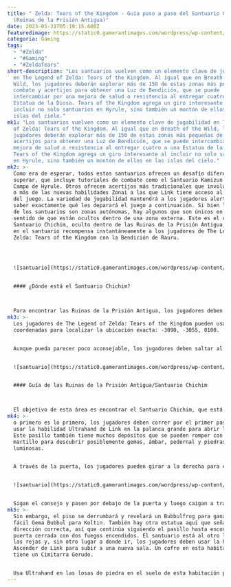 ```yaml
---
title: " Zelda: Tears of the Kingdom - Guía paso a paso del Santuario Chichim
  (Ruinas de la Prisión Antigua)"
date: 2023-05-31T05:19:15.600Z
featuredimage: https://static0.gamerantimages.com/wordpress/wp-content/uploads/wm/2023/05/zelda-tears-of-the-kingdom-chichim-shrine.jpg?q=50&fit=contain&w=1140&h=&dpr=1.5
categoria: Gaming
tags:
  - "#Zelda"
  - "#Gaming"
  - "#ZeldaTears"
short-description: "Los santuarios vuelven como un elemento clave de jugabilidad
  en The Legend of Zelda: Tears of the Kingdom. Al igual que en Breath of the
  Wild, los jugadores deberán explorar más de 150 de estas zonas más pequeñas de
  combate y acertijos para obtener una Luz de Bendición, que se puede
  intercambiar por una mejora de salud o resistencia al entregar cuatro a una
  Estatua de la Diosa. Tears of the Kingdom agrega un giro interesante al
  incluir no solo santuarios en Hyrule, sino también un montón de ellos en las
  islas del cielo."
mk1: "Los santuarios vuelven como un elemento clave de jugabilidad en The Legend
  of Zelda: Tears of the Kingdom. Al igual que en Breath of the Wild, los
  jugadores deberán explorar más de 150 de estas zonas más pequeñas de combate y
  acertijos para obtener una Luz de Bendición, que se puede intercambiar por una
  mejora de salud o resistencia al entregar cuatro a una Estatua de la Diosa.
  Tears of the Kingdom agrega un giro interesante al incluir no solo santuarios
  en Hyrule, sino también un montón de ellos en las islas del cielo."
mk2: >-
  Como era de esperar, todos estos santuarios ofrecen un desafío diferente que
  superar, que incluye tutoriales de combate como el Santuario Kamizun en el
  Campo de Hyrule. Otros ofrecen acertijos más tradicionales que involucran una
  o más de las nuevas habilidades Zonai a las que Link tiene acceso al comienzo
  del juego. La variedad de jugabilidad mantendrá a los jugadores alerta, sin
  saber exactamente qué les deparará el juego a continuación. Si bien la mayoría
  de los santuarios son zonas autónomas, hay algunos que son únicos en el
  sentido de que están ocultos dentro de una zona externa. Este es el caso del
  Santuario Chichim, oculto dentro de las Ruinas de la Prisión Antigua, y entrar
  en el santuario recompensa instantáneamente a los jugadores de The Legend of
  Zelda: Tears of the Kingdom con la Bendición de Rauru.




  ![santuario](https://static0.gamerantimages.com/wordpress/wp-content/uploads/wm/2023/05/zelda-ancient-prison-ruins.jpg?q=50&fit=crop&w=1500&dpr=1.5 "santuario")


  #### ¿Dónde está el Santuario Chichim?



  Para encontrar las Ruinas de la Prisión Antigua, los jugadores deben dirigirse al área del Desierto Gerudo en la parte suroeste del mapa. Al este de la Ciudad Gerudo hay un área llamada Palu Wasteland con un remolino de arena movediza. También vale la pena señalar que esta área del desierto tendrá temperaturas extremadamente altas, por lo que los jugadores de Zelda deben asegurarse de tener objetos o ropa que puedan ayudar a resistir esas intensas condiciones climáticas.
mk3: >-
  Los jugadores de The Legend of Zelda: Tears of the Kingdom pueden usar estas
  coordenadas para localizar la ubicación exacta: -3090, -3055, 0100.


  Aunque pueda parecer poco aconsejable, los jugadores deben saltar al remolino de arena movediza, donde serán arrojados a las Ruinas de la Prisión Antigua.


  ![santuario](https://static0.gamerantimages.com/wordpress/wp-content/uploads/2023/05/zelda-gibdo.jpg?q=50&fit=crop&w=1500&dpr=1.5 "santuario")


  #### Guía de las Ruinas de la Prisión Antigua/Santuario Chichim



  El objetivo de esta área es encontrar el Santuario Chichim, que está oculto en algún lugar de las ruinas. Las Ruinas de la Prisión Antigua combinan combate y resolución de acertijos, mezclando muchos elementos de los santuarios más tradicionales de The Legend of Zelda: Tears of the Kingdom.
mk4: >-
  o primero es lo primero, los jugadores deben correr por el primer pasillo y
  usar la habilidad Ultrahand de Link en la palanca grande para abrir la puerta.
  Este pasillo también tiene muchos depósitos que se pueden romper con un
  martillo para descubrir posiblemente gemas, ámbar, pedernal y piedras
  luminosas.


  A través de la puerta, los jugadores pueden girar a la derecha para encontrar flechas esparcidas por una pequeña habitación. Regresen y diríjanse a la izquierda para enfrentarse a los monstruos Gibdo, parecidos a momias, así que asegúrense de usar ataques mejorados con fuego para obtener los mejores resultados. A lo largo de este pasillo hay muchas habitaciones laterales que se pueden ignorar, pero los jugadores deben continuar siguiendo y girar a la derecha para encontrar una estatua que señala hacia una puerta medio abierta con una espada.


  ![santuario](https://static0.gamerantimages.com/wordpress/wp-content/uploads/2023/05/legend-of-zelda-tears-of-the-kingdom-feature-3.jpg?q=50&fit=crop&w=1500&dpr=1.5 "santuario")


  Sigan el consejo y pasen por debajo de la puerta y luego caigan a través del piso roto sin prestar atención a la palanca por ahora. Agáchense y atraviesen la abertura baja hacia la derecha y continúen siguiendo el pasillo hacia la izquierda, donde los esperan más Gibdo y Chuchu eléctricos. En el rincón lejano de la sala, los jugadores deben subir a una pila de escombros que los lleva de vuelta al piso de arriba.
mk5: >-
  Sin embargo, el piso se derrumbará y revelará un Bubbulfrog para ganar una
  fácil Gema Bubbul para Koltin. También hay otra estatua aquí que señala la
  dirección correcta, así que continúa siguiendo el pasillo hasta encontrar una
  puerta cerrada con dos fuegos encendidos. El santuario está al otro lado de
  las rejas y, sin otro lugar a donde ir, los jugadores deben usar la habilidad
  Ascender de Link para subir a una nueva sala. Un cofre en esta habitación
  tiene un Cimitarra Gerudo.


  Usa Ultrahand en las losas de piedra en el suelo de esta habitación para encontrar una palanca oculta que se puede mover. Al hacerlo, se revela una puerta oculta que lleva al Santuario Chichim, la Bendición de Luz y una Lanza Poderosa de Zonaite.
---
```


